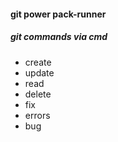 #### git power pack-runner

##### git commands via cmd

- create
- update
- read
- delete
- fix
- errors
- bug
